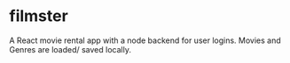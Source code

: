 # filmster
A React movie rental app with a node backend for user logins. Movies and Genres are loaded/ saved locally.
